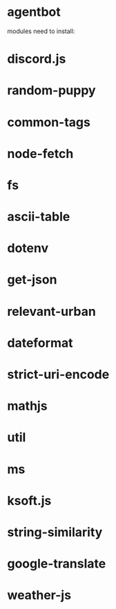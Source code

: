 # agentbot
modules need to install:
# discord.js
# random-puppy
# common-tags
# node-fetch
# fs
# ascii-table
# dotenv
# get-json
# relevant-urban
# dateformat
# strict-uri-encode
# mathjs
# util
# ms
# ksoft.js
# string-similarity
# google-translate
# weather-js
